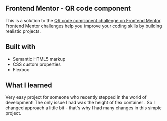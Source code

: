 
##  Frontend Mentor - QR code component

This is a solution to the [QR code component challenge on Frontend Mentor](https://www.frontendmentor.io/challenges/qr-code-component-iux_sIO_H). Frontend Mentor challenges help you improve your coding skills by building realistic projects.


## Built with 

- Semantic HTML5 markup
- CSS custom properties
- Flexbox

## What I learned
Very easy project for someone who recently stepped in the world of development! The only issue I had was the height of flex container . So I changed approach a little bit - that's why I had many changes in this simple project.





